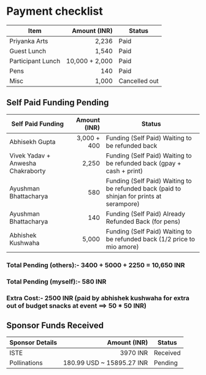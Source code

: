 # Payment checklist

| Item                 | Amount (INR) | Status |
|----------------------|-------------:|--------|
| Priyanka Arts        | 2,236        | Paid |
| Guest Lunch          | 1,540        | Paid |
| Participant Lunch    | 10,000 + 2,000       | Paid |
| Pens                 | 140          | Paid |
| Misc                 | 1,000        | Cancelled out |

## Self Paid Funding Pending

| Self Paid Funding | Amount (INR) | Status |
|-------------------|-------------:|--------|
| Abhisekh Gupta            | 3,000 + 400        | Funding (Self Paid) Waiting to be refunded back |
| Vivek Yadav + Anwesha Chakraborty           | 2,250        | Funding (Self Paid) Waiting to be refunded back (gpay + cash + print) |
| Ayushman Bhattacharya             | 580       | Funding (Self Paid) Waiting to be refunded back (paid to shinjan for prints at serampore) |
| Ayushman Bhattacharya             | 140       | Funding (Self Paid) Already Refunded Back (for pens) |
| Abhishek Kushwaha             | 5,000        | Funding (Self Paid) Waiting to be refunded back (1/2 price to mio amore) |

### Total Pending (others):- 3400 + 5000 + 2250 = 10,650 INR
### Total Pending (myself):- 580 INR
### Extra Cost:- 2500 INR (paid by abhishek kushwaha for extra out of budget snacks at event ==> 50 * 50 INR)
## Sponsor Funds Received

| Sponsor Details | Amount (INR) | Status |
|-------------------|-------------:|--------|
| ISTE             | 3970 INR        | Received |
| Pollinations     | 180.99 USD ~ 15895.27 INR         | Pending |
